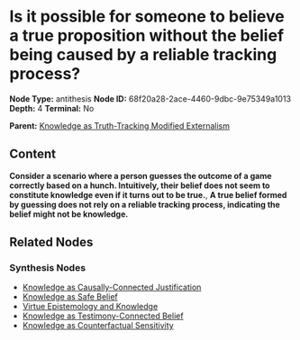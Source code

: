 # Is it possible for someone to believe a true proposition without the belief being caused by a reliable tracking process?

**Node Type:** antithesis
**Node ID:** 68f20a28-2ace-4460-9dbc-9e75349a1013
**Depth:** 4
**Terminal:** No

**Parent:** [Knowledge as Truth-Tracking Modified Externalism](knowledge-as-truth-tracking-modified-externalism-synthesis-d68d6dab-53e5-4809-b831-6f7933a5b3eb.md)

## Content

**Consider a scenario where a person guesses the outcome of a game correctly based on a hunch. Intuitively, their belief does not seem to constitute knowledge even if it turns out to be true.**, **A true belief formed by guessing does not rely on a reliable tracking process, indicating the belief might not be knowledge.**

## Related Nodes

### Synthesis Nodes

- [Knowledge as Causally-Connected Justification](knowledge-as-causally-connected-justification-synthesis-0d32bd90-5c0a-40b2-b722-dd1ddeb366aa.md)
- [Knowledge as Safe Belief](knowledge-as-safe-belief-synthesis-9c1e69f7-2e9b-4638-9bfd-4c7645d24c5b.md)
- [Virtue Epistemology and Knowledge](virtue-epistemology-and-knowledge-synthesis-7c8259f8-2ad0-463b-83df-6a2402205588.md)
- [Knowledge as Testimony-Connected Belief](knowledge-as-testimony-connected-belief-synthesis-eb1e10fd-ab4d-44cc-8b78-f62d2ecd6a0f.md)
- [Knowledge as Counterfactual Sensitivity](knowledge-as-counterfactual-sensitivity-synthesis-674acab4-76c2-4e80-8ad2-f734e5684796.md)
